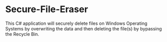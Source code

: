 # Secure-File-Eraser
This C# application will securely delete files on Windows Operating Systems by overwriting the data and then deleting the file(s) by bypassing the Recycle Bin.
